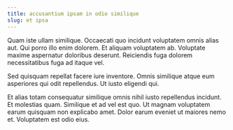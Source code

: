 ```yaml
---
title: accusantium ipsam in odio similique
slug: et ipsa
---
```


Quam iste ullam similique. Occaecati quo incidunt voluptatem omnis alias aut. Qui porro illo enim dolorem. Et aliquam voluptatem ab. Voluptate maxime aspernatur doloribus deserunt. Reiciendis fuga dolorem necessitatibus fuga ad itaque vel.

Sed quisquam repellat facere iure inventore. Omnis similique atque eum asperiores qui odit repellendus. Ut iusto eligendi qui.

Et alias totam consequatur similique omnis nihil iusto repellendus incidunt. Et molestias quam. Similique et ad vel est quo. Ut magnam voluptatem earum quisquam non explicabo amet. Dolor earum eveniet ut maiores nemo et. Voluptatem est odio eius.
